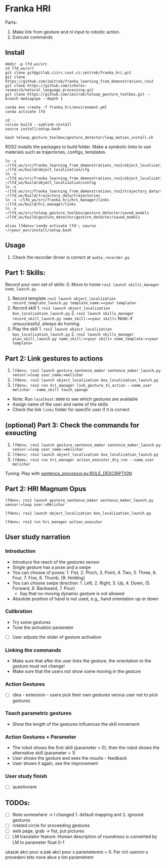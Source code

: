 
# Franka HRI

Parts:
1. Make link from gesture and nl input to robotic action.
2. Execute commands

## Install 

```
mkdir -p lfd_ws/src
cd lfd_ws/src
git clone git@gitlab.ciirc.cvut.cz:imitrob/franka_hri.git
git clone https://github.com/imitrob/franka_learning_from_demonstrations_ros2
git clone https://github.com/ichores-research/natural_language_processing.git
git clone https://github.com/imitrob/teleop_gesture_toolbox.git --branch mediapipe --depth 1

conda env create -f franka_hri/environment.yml
conda activate lfd

cd ..
colcon build --symlink-install
source install/setup.bash

bash teleop_gesture_toolbox/gesture_detector/leap_motion_install.sh
```
ROS2 installs the packages to build folder. Make a symbolic links to use materials such as trajectories, configs, templates.
```
ln -s ~/lfd_ws/src/franka_learning_from_demonstrations_ros2/object_localization/cfg ~/lfd_ws/build/object_localization/cfg
ln -s ~/lfd_ws/src/franka_learning_from_demonstrations_ros2/object_localization/config ~/lfd_ws/build/object_localization/config
ln -s ~/lfd_ws/src/franka_learning_from_demonstrations_ros2/trajectory_data/trajectories ~/lfd_ws/build/trajectory_data/trajectories
ln -s ~/lfd_ws/src/franka_hri/hri_manager/links ~/lfd_ws/build/hri_manager/links
ln -s ~/lfd_ws/src/teleop_gesture_toolbox/gesture_detector/saved_models ~/lfd_ws/build/gesture_detector/gesture_detector/saved_models
```

`alias lfdenv='conda activate lfd'; source ~/<your_ws>/install/setup.bash`


## Usage

1. Check the recorder driver is correct at `audio_recorder.py`

## Part 1: Skills:

Record your own set of skills: 
0. Move to home `ros2 launch skills_manager home_launch.py`
1. Record template `ros2 launch object_localization record_template_launch.py template_name:=<your template>`
2. Record skill 1. `ros2 launch object_localization box_localization_launch.py` 2. `ros2 launch skills_manager record_skill_launch.py name_skill:=<your skill>`
Note: if unsuccessful, always do homing.
3. Play the skill 1. `ros2 launch object_localization box_localization_launch.py` 2. `ros2 launch skills_manager plau_skill_launch.py name_skill:=<your skill> name_template:=<your template>`

## Part 2: Link gestures to actions

1. `lfdenv; ros2 launch gesture_sentence_maker sentence_maker_launch.py sensor:=leap user_name:=melichar`
2. `lfdenv; ros2 launch object_localization box_localization_launch.py`
3. `lfdenv; ros2 run hri_manager link_gesture_to_action --name_user melichar --name_skill touch_sponge`

- Note: Run `localhost:8000` to see which gestures are available
- Assign name of the user and name of the skills
- Check the link `links` folder for specific user if it is correct

## (optional) Part 3: Check the commands for exeucting

1. `lfdenv; ros2 launch gesture_sentence_maker sentence_maker_launch.py sensor:=leap user_name:=melichar`
2. `lfdenv; ros2 launch object_localization box_localization_launch.py`
3. `lfdemv; ros2 run hri_manager action_executor_dry_run --name_user melichar`

Tuning:
Play with [sentence_processor.py:ROLE_DESCRIPTION](natural_language_processing/natural_language_processing/sentence_instruct_transformer/sentence_processor.py)


## Part 2: HRI Magnum Opus

```
lfdenv; ros2 launch gesture_sentence_maker sentence_maker_launch.py sensor:=leap user:=Melichar
```

```
lfdenv; ros2 launch object_localization box_localization_launch.py
```

```
lfdenv; ros2 run hri_manager action_executor
```



## User study narration

### Introduction


- Introduce the reach of the gestures sensor
- Single gesture has a pose and a swipe
- You can choose of poses: 1. Fist, 2. Pinch, 3. Point, 4. Two, 5. Three, 6. Four, 7. Five, 8. Thumb, (9. Holding)
- You can choose swipe direction: 1. Left, 2. Right, 3. Up, 4. Down, (5. Forward, 6. Backward, 7. Pour)
  - Say that no-moving dynamic gesture is not allowed
- Absolute position of hand is not used, e.g., hand orientation up or down


### Calibration

- Try some gestures
- Tune the activation parameter
- [ ] User adjusts the slider of gesture activation


### Linking the commands

- Make sure that after the user links the gesture, the orientation to the gesture must not change!
- Make sure that the users not show some moving in the gesture

### Action Gestures





- [ ] idea - extension - users pick their own gestures versus user not to pick gestures

### Teach parametric gestures

- Show the length of the gestures influences the skill movement

### Action Gestures + Parameter

- The robot shows the first skill (parameter = 0), then the robot shows the alternative skill (parameter = 1)
- User shows the gesture and sees the results - feedback
- User shows it again, see the improvement

### User study finish

- [ ] questionare



## TODOs:

- [ ] Note somewhere -> I changed 1. default mapping and 2. ignored gestures 
- [ ] rotated circle for proceeding gestures
- [ ] web page, grab -> fist, put pictures
- [ ] LM translator feature: Human description of roundness is converted by LM to parameter float 0-1

ukazat akci pour a pak akci pour s parameterem = 0. Par rict userovi o provedeni teto nove akce s tim parametrem